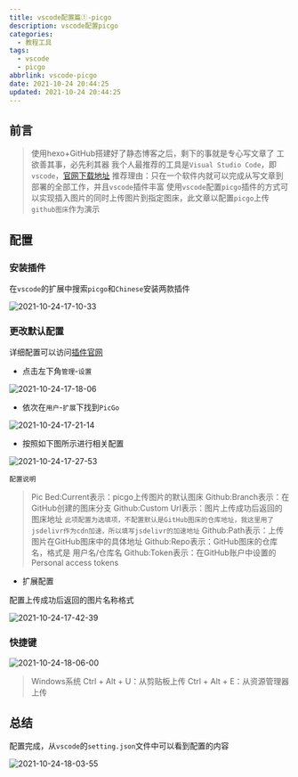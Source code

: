 ```yaml
---
title: vscode配置篇①-picgo
description: vscode配置picgo
categories:
  - 教程工具
tags:
  - vscode
  - picgo
abbrlink: vscode-picgo
date: 2021-10-24 20:44:25
updated: 2021-10-24 20:44:25
---
```


## 前言

> 使用hexo+GitHub搭建好了静态博客之后，剩下的事就是专心写文章了
> 工欲善其事，必先利其器
> 我个人最推荐的工具是`Visual Studio Code`，即`vscode`，[官网下载地址](https://code.visualstudio.com/Download)
> 推荐理由：只在一个软件内就可以完成从写文章到部署的全部工作，并且`vscode`插件丰富
> 使用`vscode`配置`picgo`插件的方式可以实现插入图片的同时上传图片到指定图床，此文章以配置`picgo`上传`github图床`作为演示

## 配置

### 安装插件

在`vscode`的扩展中搜索`picgo`和`Chinese`安装两款插件

![2021-10-24-17-10-33](https://image.codesensi.cn/hexo/post/2021-10-24-17-10-33.png)

### 更改默认配置

详细配置可以访问[插件官网](https://marketplace.visualstudio.com/items?itemName=Spades.vs-picgo)

- 点击左下角`管理`-`设置`

![2021-10-24-17-18-06](https://image.codesensi.cn/hexo/post/2021-10-24-17-18-06.png)

- 依次在`用户`-`扩展`下找到`PicGo`

![2021-10-24-17-21-14](https://image.codesensi.cn/hexo/post/2021-10-24-17-21-14.png)

- 按照如下图所示进行相关配置

![2021-10-24-17-27-53](https://image.codesensi.cn/hexo/post/2021-10-24-17-27-53.png)

`配置说明`

> Pic Bed:Current表示：picgo上传图片的默认图床
> Github:Branch表示：在GitHub创建的图床分支
> Github:Custom Url表示：图片上传成功后返回的图床地址
> `此项配置为选填项，不配置默认是GitHub图床的仓库地址，我这里用了jsdelivr作为cdn加速，所以填写jsdelivr的加速地址`
> Github:Path表示：上传图片在GitHub图床中的具体地址
> Github:Repo表示：GitHub图床的仓库名，格式是 用户名/仓库名
> Github:Token表示：在GitHub账户中设置的Personal access tokens

- 扩展配置

配置上传成功后返回的图片名称格式

![2021-10-24-17-42-39](https://image.codesensi.cn/hexo/post/2021-10-24-17-42-39.png)

### 快捷键

![2021-10-24-18-06-00](https://image.codesensi.cn/hexo/post/2021-10-24-18-06-00.png)

> Windows系统
> Ctrl + Alt + U：从剪贴板上传
> Ctrl + Alt + E：从资源管理器上传

## 总结

配置完成，从`vscode`的`setting.json`文件中可以看到配置的内容

![2021-10-24-18-03-55](https://image.codesensi.cn/hexo/post/2021-10-24-18-03-55.png)